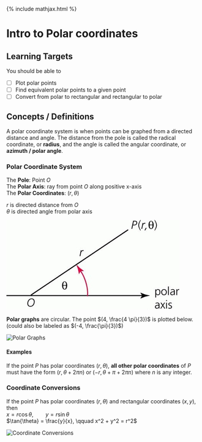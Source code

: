 {% include mathjax.html %}

# Intro to Polar coordinates

## Learning Targets

You should be able to
- [ ] Plot polar points
- [ ] Find equivalent polar points to a given point
- [ ] Convert from polar to rectangular and rectangular to polar

## Concepts / Definitions

A polar coordinate system is when points can be graphed from a directed distance and angle. The distance from the pole is called the radical coordinate, or **radius**, and the angle is called the angular coordinate, or **azimuth / polar angle**.

### Polar Coordinate System

The **Pole**: Point $O$\
The **Polar Axis**: ray from point $O$ along positive x-axis\
The **Polar Coordinates**: $(r, \theta)$

$r$ is directed distance from $O$\
$\theta$ is directed angle from polar axis

![Polar Coordinate System](../assets/precalculus/intro_to_polar_coordinates_1.jpg)

**Polar graphs** are circular. The point $(4, \frac{4 \pi}{3})$ is plotted below. (could also be labeled as $(-4, \frac{\pi}{3})$)

![Polar Graphs](../assets/precalculus/intro_to_polar_coordinates_2.jpg)

#### Examples

If the point $P$ has polar coordinates $(r, \theta)$, **all other polar coordinates** of $P$ must have the form $(r, \theta + 2 \pi n)$ or $(-r, \theta + \pi + 2 \pi n)$ where $n$ is any integer.

### Coordinate Conversions

If the point $P$ has polar coordinates $(r, \theta)$ and rectangular coordinates $(x, y)$, then\
$x = r\cos{\theta}, \qquad y = r \sin{\theta}$\
$\tan{\theta} = \frac{y}{x}, \qquad x^2 + y^2 = r^2$

![Coordinate Conversions](../assets/precalculus/intro_to_polar_coordinates_3.jpg)
